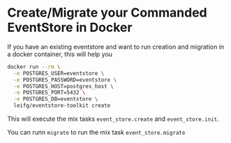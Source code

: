 # Create/Migrate your Commanded EventStore in Docker

If you have an existing eventstore and want to run creation and migration in a docker container, this will help you

```bash
docker run --rm \
  -e POSTGRES_USER=eventstore \
  -e POSTGRES_PASSWORD=eventstore \
  -e POSTGRES_HOST=postgres_host \
  -e POSTGRES_PORT=5432 \
  -e POSTGRES_DB=eventstore \
  leifg/eventstore-toolkit create
```

This will execute the mix tasks `event_store.create` and `event_store.init`.

You can runn `migrate` to run the mix task `event_store.migrate`
